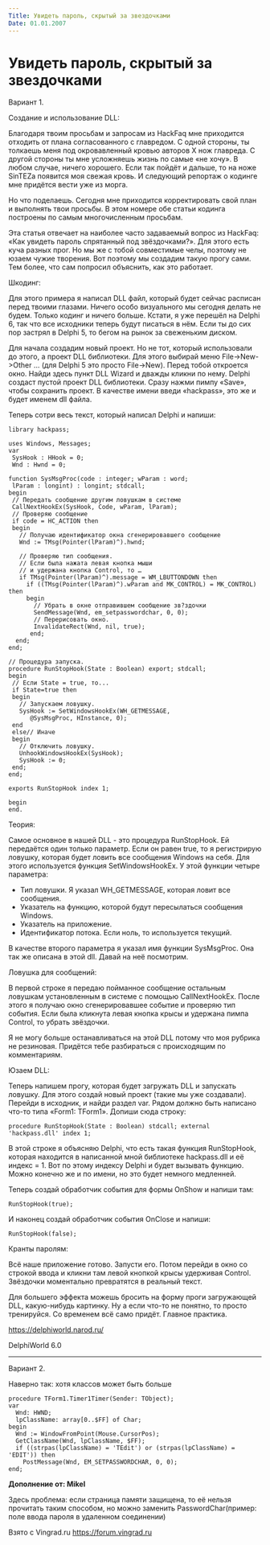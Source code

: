 ```yaml
---
Title: Увидеть пароль, скрытый за звездочками
Date: 01.01.2007
---
```



Увидеть пароль, скрытый за звездочками
======================================

Вариант 1.

Создание и использование DLL:

Благодаря твоим просьбам и запросам из HackFaq мне приходится отходить
от плана согласованного с главредом. С одной стороны, ты толкаешь меня
под окровавленный кровью авторов Х нож главреда. С другой стороны ты мне
усложняешь жизнь по самые «не хочу». В любом случае, ничего хорошего.
Если так пойдёт и дальше, то на ноже SinTEZа появится моя свежая кровь.
И следующий репортаж о кодинге мне придётся вести уже из морга.

Но что поделаешь. Сегодня мне приходится корректировать свой план и
выполнять твои просьбы. В этом номере обе статьи кодинга построены по
самым многочисленным просьбам.

Эта статья отвечает на наиболее часто задаваемый вопрос из HackFaq: «Как
увидеть пароль спрятанный под звёздочками?». Для этого есть куча разных
прог. Но мы же с тобой совместимые челы, поэтому не юзаем чужие
творения. Вот поэтому мы создадим такую прогу сами. Тем более, что сам
попросил объяснить, как это работает.

Шкодинг:

Для этого примера я написал DLL файл, который будет сейчас расписан
перед твоими глазами. Ничего особо визуального мы сегодня делать не
будем. Только кодинг и ничего больше. Кстати, я уже перешёл на Delphi 6,
так что все исходники теперь будут писаться в нём. Если ты до сих пор
застрял в Delphi 5, то бегом на рынок за свеженьким диском.

Для начала создадим новый проект. Но не тот, который использовали до
этого, а проект DLL библиотеки. Для этого выбирай меню
File-\>New-\>Other ... (для Delphi 5 это просто File-\>New). Перед тобой
откроется окно. Найди здесь пункт DLL Wizard и дважды кликни по нему.
Delphi создаст пустой проект DLL библиотеки. Сразу нажми пимпу «Save»,
чтобы сохранить проект. В качестве имени введи «hackpass», это же и
будет именем dll файла.

Теперь сотри весь текст, который написал Delphi и напиши:

    library hackpass;
     
    uses Windows, Messages;
    var
     SysHook : HHook = 0;
     Wnd : Hwnd = 0;
     
    function SysMsgProc(code : integer; wParam : word;
     lParam : longint) : longint; stdcall;
    begin
     // Передать сообщение другим ловушкам в системе
     CallNextHookEx(SysHook, Code, wParam, lParam);
     // Проверяю сообщение
     if code = HC_ACTION then
     begin
       // Получаю идентификатор окна сгенерировавшего сообщение
       Wnd := TMsg(Pointer(lParam)^).hwnd;
     
       // Проверяю тип сообщения.
       // Если была нажата левая кнопка мыши
       // и удержана кнопка Control, то …
       if TMsg(Pointer(lParam)^).message = WM_LBUTTONDOWN then
         if ((TMsg(Pointer(lParam)^).wParam and MK_CONTROL) = MK_CONTROL) then
         begin
           // Убрать в окне отправившем сообщение зв?здочки
           SendMessage(Wnd, em_setpasswordchar, 0, 0);
           // Перерисовать окно.
           InvalidateRect(Wnd, nil, true);
          end;
      end;
    end;
     
    // Процедура запуска.
    procedure RunStopHook(State : Boolean) export; stdcall;
    begin
     // Если State = true, то...
     if State=true then
     begin
       // Запускаем ловушку.
       SysHook := SetWindowsHookEx(WH_GETMESSAGE,
          @SysMsgProc, HInstance, 0);
     end
     else// Иначе
     begin
       // Отключить ловушку.
       UnhookWindowsHookEx(SysHook);
       SysHook := 0;
     end;
    end;
     
    exports RunStopHook index 1;
     
    begin
    end.

Теория:

Самое основное в нашей DLL - это процедура RunStopHook. Ей передаётся
один только параметр. Если он равен true, то я регистрирую ловушку,
которая будет ловить все сообщения Windows на себя. Для этого
используется функция SetWindowsHookEx. У этой функции четыре параметра:

- Тип ловушки. Я указал WH\_GETMESSAGE, которая ловит все сообщения.
- Указатель на функцию, которой будут пересылаться сообщения Windows.
- Указатель на приложение.
- Идентификатор потока. Если ноль, то используется текущий.

В качестве второго параметра я указал имя функции SysMsgProc. Она так же
описана в этой dll. Давай на неё посмотрим.

Ловушка для сообщений:

В первой строке я передаю пойманное сообщение остальным ловушкам
установленным в системе с помощью CallNextHookEx. После этого я получаю
окно сгенерировавшее событие и проверяю тип события. Если была кликнута
левая кнопка крысы и удержана пимпа Control, то убрать звёздочки.

Я не могу больше останавливаться на этой DLL потому что моя рубрика не
резиновая. Придётся тебе разбираться с происходящим по комментариям.

Юзаем DLL:

Теперь напишем прогу, которая будет загружать DLL и запускать ловушку.
Для этого создай новый проект (такие мы уже создавали). Перейди в
исходник, и найди раздел var. Рядом должно быть написано что-то типа
«Form1: TForm1». Допиши сюда строку:

    procedure RunStopHook(State : Boolean) stdcall; external 'hackpass.dll' index 1;

В этой строке я объясняю Delphi, что есть такая функция RunStopHook,
которая находится в написанной мной библиотеке hackpass.dll и её индекс
= 1. Вот по этому индексу Delphi и будет вызывать функцию. Можно конечно
же и по имени, но это будет немного медленней.

Теперь создай обработчик события для формы OnShow и напиши там:

    RunStopHook(true);

И наконец создай обработчик события OnClose и напиши:

    RunStopHook(false);

Кранты паролям:

Всё наше приложение готово. Запусти его. Потом перейди в окно со строкой
ввода и кликни там левой кнопкой крысы удерживая Control. Звёздочки
моментально превратятся в реальный текст.

Для большего эффекта можешь бросить на форму проги загружающей DLL,
какую-нибудь картинку. Ну а если что-то не понятно, то просто
тренируйся. Со временем всё само придёт. Главное практика.

<https://delphiworld.narod.ru/>

DelphiWorld 6.0

------------------------------------------------------------------------

Вариант 2.

Наверно так: хотя классов может быть больше

    procedure TForm1.Timer1Timer(Sender: TObject);
    var
      Wnd: HWND;
      lpClassName: array[0..$FF] of Char;
    begin
      Wnd := WindowFromPoint(Mouse.CursorPos);
      GetClassName(Wnd, lpClassName, $FF);
      if ((strpas(lpClassName) = 'TEdit') or (strpas(lpClassName) = 'EDIT')) then
        PostMessage(Wnd, EM_SETPASSWORDCHAR, 0, 0);
    end;

**Дополнение от: Mikel**

Здесь проблема: если страница памяти защищена, то её нельзя прочитать
таким способом, но можно заменить PasswordChar(пример: поле ввода пароля
в удаленном соединении)

Взято с Vingrad.ru <https://forum.vingrad.ru>
